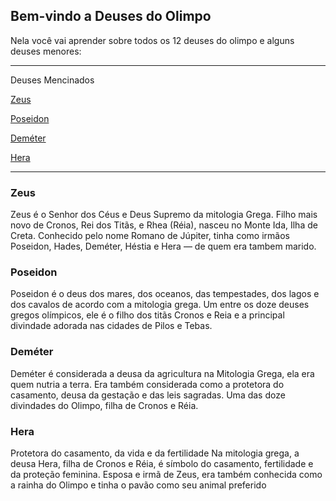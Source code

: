 ## Bem-vindo a Deuses do Olimpo

Nela você vai aprender sobre todos os 12 deuses do olimpo e alguns deuses menores:


*******
Deuses Mencinados 

  [Zeus](#Zeus)
  
  [Poseidon](#Poseidon)
  
  [Deméter](#Demetér)

  [Hera](#Hera)

*******
<div id='Zeus'/> 

### Zeus 


Zeus é o Senhor dos Céus e Deus Supremo da mitologia Grega. Filho mais novo de Cronos, Rei dos Titãs, e Rhea (Réia), nasceu no Monte Ida, Ilha de Creta. Conhecido pelo nome Romano 
de Júpiter, tinha como irmãos Poseidon, Hades, Deméter, Héstia e Hera — de quem era tambem marido.


<div id='Poseidon'/> 

### Poseidon

Poseidon é o deus dos mares, dos oceanos, das tempestades, dos lagos e dos cavalos de acordo com a mitologia grega. Um entre os doze deuses gregos olímpicos, ele é o filho dos titãs Cronos e Reia e a principal divindade adorada nas cidades de Pilos e Tebas.


<div id='Deméter'/> 

### Deméter

Deméter é considerada a deusa da agricultura na Mitologia Grega, ela era quem nutria a terra. Era também considerada como a protetora do casamento, deusa da gestação e das leis sagradas. Uma das doze divindades do Olimpo, filha de Cronos e Réia.

<div id='Hera'/>

### Hera

Protetora do casamento, da vida e da fertilidade
Na mitologia grega, a deusa Hera, filha de Cronos e Réia, é símbolo do casamento, fertilidade e da proteção feminina. Esposa e irmã de Zeus, era também conhecida como a rainha do Olimpo e tinha o pavão como seu animal preferido
